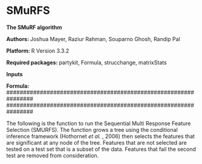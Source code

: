 # SMuRFS
<b> The SMuRF algorithm </b>

<b> Authors: </b> Joshua Mayer, Raziur Rahman, Souparno Ghosh, Randip Pal

<b> Platform: </b> R Version 3.3.2

<b> Required packages: </b>  partykit, Formula, strucchange, matrixStats


<b> Inputs </b>

<strong> Formula: </strong> 
################################################################
################################################################

The following is the function to run the Sequential Multi Response Feature Selection (SMURFS). The function grows a tree using the conditional inference framework (Hothornet <i> et al. </i>, 2006) then selects the features that are significant at any node of the tree. Features that are not selected are tested on a test set that is a subset of the data. Features that fail the second test are removed from consideration. 
